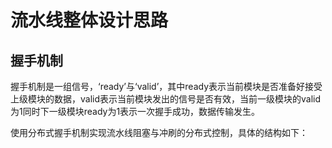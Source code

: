 **流水线整体设计思路**
=====================================

**握手机制**
-----------------------------------------------------
握手机制是一组信号，‘ready’与‘valid’，其中ready表示当前模块是否准备好接受上级模块的数据，valid表示当前模块发出的信号是否有效，当前一级模块的valid为1同时下一级模块ready为1表示一次握手成功，数据传输发生。


使用分布式握手机制实现流水线阻塞与冲刷的分布式控制，具体的结构如下：



